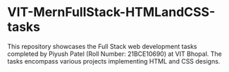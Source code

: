 # VIT-MernFullStack-HTMLandCSS-tasks
This repository showcases the Full Stack web development tasks completed by Piyush Patel (Roll Number: 21BCE10690) at VIT Bhopal. The tasks encompass various projects implementing HTML and CSS designs. 
